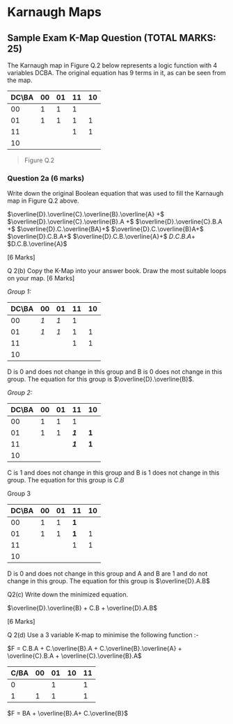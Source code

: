 
# Karnaugh Maps

## Sample Exam K-Map Question (TOTAL MARKS: 25)

The Karnaugh map in Figure Q.2 below represents a logic function with 4 variables
DCBA. The original equation has 9 terms in it, as can be seen from the map.

| DC\BA | 00 | 01 | 11 | 10 |
|-------|----|----|----|----|
| 00    | 1  | 1  | 1  |    |
| 01    | 1  | 1  | 1  | 1  |
| 11    |    |    | 1  | 1  |
| 10    |    |    |    |    |

> Figure Q.2

### Question 2a (6 marks)

Write down the original Boolean equation that was used to fill the Karnaugh map in Figure Q.2 above.

$\overline{D}.\overline{C}.\overline{B}.\overline{A} +$
$\overline{D}.\overline{C}.\overline{B}.A +$
$\overline{D}.\overline{C}.B.A +$
$\overline{D}.C.\overline{BA}+$
$\overline{D}.C.\overline{B}A+$
$\overline{D}.C.B.A+$
$\overline{D}.C.B.\overline{A}+$
$D.C.B.A+$
$D.C.B.\overline{A}$


[6 Marks]

Q 2(b)
Copy the K-Map into your answer book. Draw the most suitable loops on your map.
[6 Marks]

*Group 1:*

| DC\BA | 00    | 01    | 11 | 10 |
|-------|-------|-------|----|----|
| 00    | *1* | *1* | 1  |    |
| 01    | *1* | *1* | 1  | 1  |
| 11    |       |       | 1  | 1  |
| 10    |       |       |    |    |

D is 0 and does not change in this group and B is 0 does not change in this group. The equation for this group is $\overline{D}.\overline{B}$.

*Group 2:*

| DC\BA | 00 | 01 | 11    | 10    |
|-------|----|----|-------|-------|
| 00    | 1  | 1  | 1     |       |
| 01    | 1  | 1  | ***1*** | **1** |
| 11    |    |    | ***1*** | **1** |
| 10    |    |    |       |       |

C is 1 and does not change in this group and B is 1 does not change in this group. The equation for this group is $C.B$

Group 3

| DC\BA | 00 | 01 | 11    | 10 |
|-------|----|----|-------|----|
| 00    | 1  | 1  | **1** |    |
| 01    | 1  | 1  | **1** | 1  |
| 11    |    |    | 1     | 1  |
| 10    |    |    |       |    |

D is 0 and does not change in this group and A and B are 1 and do not change in this group. The equation for this group is $\overline{D}.A.B$

Q2(c)
Write down the minimized equation.

$\overline{D}.\overline{B} + C.B + \overline{D}.A.B$

[6 Marks]

Q 2(d)
Use a 3 variable K-map to minimise the following function :-

$F = C.B.A + C.\overline{B}.A + C.\overline{B}.\overline{A} + \overline{C}.B.A + \overline{C}.\overline{B}.A$

| C/BA | 00 | 01 | 10 | 11 |
|------|----|----|----|----|
| 0    |    | 1  |    | 1  |
| 1    | 1  | 1  |    | 1  |

$F = BA + \overline{B}.A+ C.\overline{B}$
